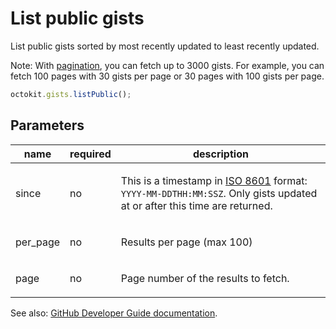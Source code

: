 # List public gists

List public gists sorted by most recently updated to least recently updated.

Note: With [pagination](https://developer.github.com/v3/#pagination), you can fetch up to 3000 gists. For example, you can fetch 100 pages with 30 gists per page or 30 pages with 100 gists per page.

```js
octokit.gists.listPublic();
```

## Parameters

<table>
  <thead>
    <tr>
      <th>name</th>
      <th>required</th>
      <th>description</th>
    </tr>
  </thead>
  <tbody>
    <tr><td>since</td><td>no</td><td>

This is a timestamp in [ISO 8601](https://en.wikipedia.org/wiki/ISO_8601) format: `YYYY-MM-DDTHH:MM:SSZ`. Only gists updated at or after this time are returned.

</td></tr>
<tr><td>per_page</td><td>no</td><td>

Results per page (max 100)

</td></tr>
<tr><td>page</td><td>no</td><td>

Page number of the results to fetch.

</td></tr>
  </tbody>
</table>

See also: [GitHub Developer Guide documentation](https://developer.github.com/v3/gists/#list-public-gists).
